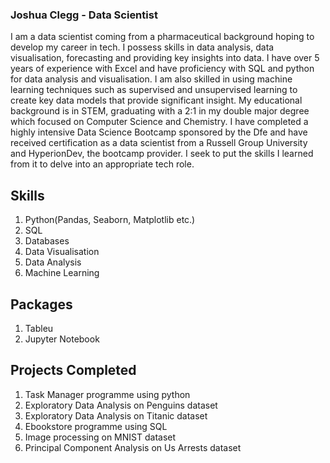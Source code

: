 ### **Joshua Clegg - Data Scientist**
I am a data scientist coming from a pharmaceutical background hoping to develop my career in tech. I possess skills in data analysis, data visualisation, forecasting and providing key insights into data. I have over 5 years of experience with Excel and have proficiency with SQL and python for data analysis and visualisation.
I am also skilled in using machine learning techniques such as supervised and unsupervised learning to create key data models that provide significant insight.
My educational background is in STEM, graduating with a 2:1 in my double major degree which focused on Computer Science and Chemistry.
I have completed a highly intensive Data Science Bootcamp sponsored by the Dfe and have received certification as a data scientist from a Russell Group University and HyperionDev, the bootcamp provider. I seek to put the skills I learned from it to delve into an appropriate tech role.

## Skills 
1. Python(Pandas, Seaborn, Matplotlib etc.)
1. SQL
1. Databases
1. Data Visualisation
1. Data Analysis
1. Machine Learning

## Packages
1. Tableu
1. Jupyter Notebook

## Projects Completed
1. Task Manager programme using python
1. Exploratory Data Analysis on Penguins dataset
1. Exploratory Data Analysis on Titanic dataset
1. Ebookstore programme using SQL
1. Image processing on MNIST dataset
1. Principal Component Analysis on Us Arrests dataset





